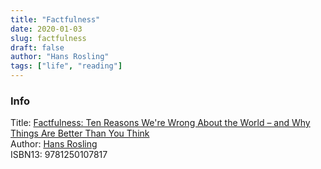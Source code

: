 ```yaml
---
title: "Factfulness"
date: 2020-01-03
slug: factfulness
draft: false
author: "Hans Rosling"
tags: ["life", "reading"]
---
```


### Info

Title: [Factfulness: Ten Reasons We're Wrong About the World – and Why Things Are Better Than You Think](https://en.wikipedia.org/wiki/Factfulness:_Ten_Reasons_We%27re_Wrong_About_the_World_%E2%80%93_and_Why_Things_Are_Better_Than_You_Think)\
Author: [Hans Rosling](https://en.wikipedia.org/wiki/Hans_Rosling)\
ISBN13: 9781250107817

